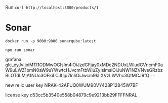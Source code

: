 Run `curl http://localhost:3000/products/1`


# Sonar
`docker run -p 9000:9000 sonarqube:latest`

`npm run sonar`

grafana
glc_eyJvIjoiMTI1ODMwOCIsIm4iOiJzdGFjay0xMDc2NDUxLWludGVncmF0aW9uLWZ1bmN0aW9uYWwtcHJvcmFtbWluZyIsImsiOiJuNW1NZVNveGRzbzBLOTdLMjA1NUo3OFkiLCJtIjp7InIiOiJwcm9kLXVzLWVhc3QtMCJ9fQ==


new relic
user key
NRAK-42AFUQ0WUM90VY428P12845W7BF

license key
d53cc5b3540e558b04879c9e9213bb29FFFFNRAL